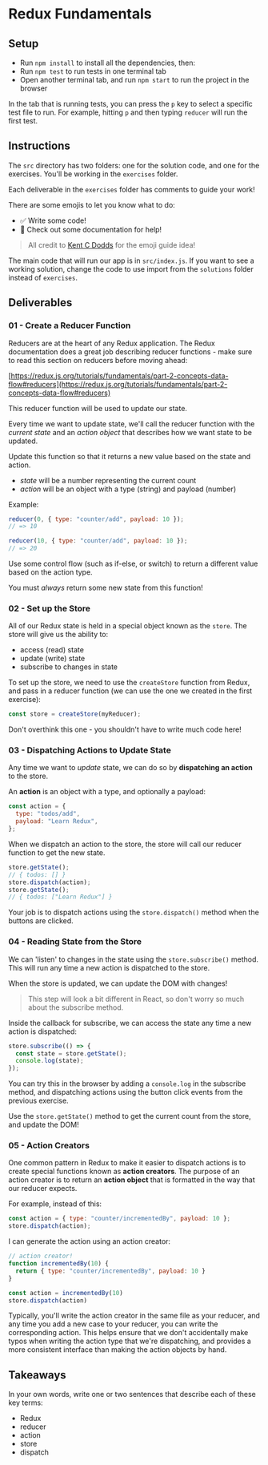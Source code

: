 # Redux Fundamentals

## Setup

- Run `npm install` to install all the dependencies, then:
- Run `npm test` to run tests in one terminal tab
- Open another terminal tab, and run `npm start` to run the project in the
  browser

In the tab that is running tests, you can press the `p` key to select a specific
test file to run. For example, hitting `p` and then typing `reducer` will run
the first test.

## Instructions

The `src` directory has two folders: one for the solution code, and one for the
exercises. You'll be working in the `exercises` folder.

Each deliverable in the `exercises` folder has comments to guide your work!

There are some emojis to let you know what to do:

- ✅ Write some code!
- 📃 Check out some documentation for help!

> All credit to [Kent C Dodds](https://kentcdodds.com/) for the emoji guide
> idea!

The main code that will run our app is in `src/index.js`. If you want to see a
working solution, change the code to use import from the `solutions` folder
instead of `exercises`.

## Deliverables

### 01 - Create a Reducer Function

Reducers are at the heart of any Redux application. The Redux documentation does
a great job describing reducer functions - make sure to read this section on
reducers before moving ahead:

[https://redux.js.org/tutorials/fundamentals/part-2-concepts-data-flow#reducers](https://redux.js.org/tutorials/fundamentals/part-2-concepts-data-flow#reducers)

This reducer function will be used to update our state.

Every time we want to update state, we'll call the reducer function with the
_current state_ and an _action object_ that describes how we want state to be
updated.

Update this function so that it returns a new value based on the state and action.

- _state_ will be a number representing the current count
- _action_ will be an object with a type (string) and payload (number)

Example:

```js
reducer(0, { type: "counter/add", payload: 10 });
// => 10

reducer(10, { type: "counter/add", payload: 10 });
// => 20
```

Use some control flow (such as if-else, or switch) to return a different value
based on the action type.

You must _always_ return some new state from this function!

### 02 - Set up the Store

All of our Redux state is held in a special object known as the `store`. The
store will give us the ability to:

- access (read) state
- update (write) state
- subscribe to changes in state

To set up the store, we need to use the `createStore` function from Redux,
and pass in a reducer function (we can use the one we created in the first exercise):

```js
const store = createStore(myReducer);
```

Don't overthink this one - you shouldn't have to write much code here!

### 03 - Dispatching Actions to Update State

Any time we want to _update_ state, we can do so by **dispatching an action** to
the store.

An **action** is an object with a type, and optionally a payload:

```js
const action = {
  type: "todos/add",
  payload: "Learn Redux",
};
```

When we dispatch an action to the store, the store will call our reducer
function to get the new state.

```js
store.getState();
// { todos: [] }
store.dispatch(action);
store.getState();
// { todos: ["Learn Redux"] }
```

Your job is to dispatch actions using the `store.dispatch()` method when the
buttons are clicked.

### 04 - Reading State from the Store

We can 'listen' to changes in the state using the `store.subscribe()` method.
This will run any time a new action is dispatched to the store.

When the store is updated, we can update the DOM with changes!

> This step will look a bit different in React, so don't worry so much about the
> subscribe method.

Inside the callback for subscribe, we can access the state any time a new action
is dispatched:

```js
store.subscribe(() => {
  const state = store.getState();
  console.log(state);
});
```

You can try this in the browser by adding a `console.log` in the subscribe
method, and dispatching actions using the button click events from the previous
exercise.

Use the `store.getState()` method to get the current count from the store, and
update the DOM!

### 05 - Action Creators

One common pattern in Redux to make it easier to dispatch actions is to create
special functions known as **action creators**. The purpose of an action creator
is to return an **action object** that is formatted in the way that our reducer
expects.

For example, instead of this:

```js
const action = { type: "counter/incrementedBy", payload: 10 };
store.dispatch(action);
```

I can generate the action using an action creator:

```js
// action creator!
function incrementedBy(10) {
  return { type: "counter/incrementedBy", payload: 10 }
}

const action = incrementedBy(10)
store.dispatch(action)
```

Typically, you'll write the action creator in the same file as your reducer, and
any time you add a new case to your reducer, you can write the corresponding
action. This helps ensure that we don't accidentally make typos when writing the
action type that we're dispatching, and provides a more consistent interface
than making the action objects by hand.

## Takeaways

In your own words, write one or two sentences that describe each of these key terms:

- Redux
- reducer
- action
- store
- dispatch
